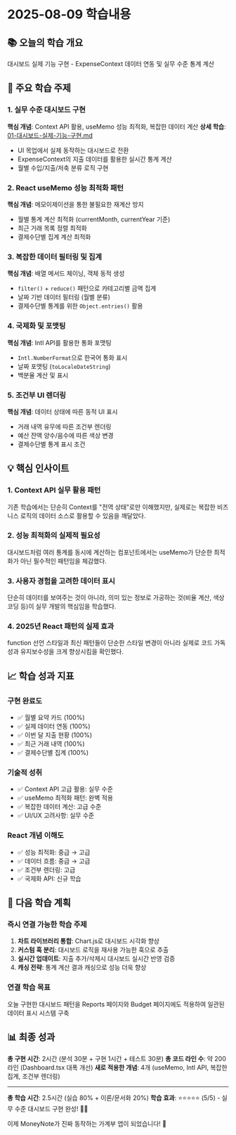 # 2025-08-09 학습내용

## 📚 오늘의 학습 개요
대시보드 실제 기능 구현 - ExpenseContext 데이터 연동 및 실무 수준 통계 계산

## 🎯 주요 학습 주제

### 1. 실무 수준 대시보드 구현
**핵심 개념**: Context API 활용, useMemo 성능 최적화, 복잡한 데이터 계산
**상세 학습**: [01-대시보드-실제-기능-구현.md](../학습상세/2025-08-09/01-대시보드-실제-기능-구현.md)
- UI 목업에서 실제 동작하는 대시보드로 전환
- ExpenseContext의 지출 데이터를 활용한 실시간 통계 계산
- 월별 수입/지출/저축 분류 로직 구현

### 2. React useMemo 성능 최적화 패턴
**핵심 개념**: 메모이제이션을 통한 불필요한 재계산 방지
- 월별 통계 계산 최적화 (currentMonth, currentYear 기준)
- 최근 거래 목록 정렬 최적화
- 결제수단별 집계 계산 최적화

### 3. 복잡한 데이터 필터링 및 집계
**핵심 개념**: 배열 메서드 체이닝, 객체 동적 생성
- `filter()` + `reduce()` 패턴으로 카테고리별 금액 집계
- 날짜 기반 데이터 필터링 (월별 분류)
- 결제수단별 통계를 위한 `Object.entries()` 활용

### 4. 국제화 및 포맷팅
**핵심 개념**: Intl API를 활용한 통화 포맷팅
- `Intl.NumberFormat`으로 한국어 통화 표시
- 날짜 포맷팅 (`toLocaleDateString`)
- 백분율 계산 및 표시

### 5. 조건부 UI 렌더링
**핵심 개념**: 데이터 상태에 따른 동적 UI 표시
- 거래 내역 유무에 따른 조건부 렌더링
- 예산 잔액 양수/음수에 따른 색상 변경
- 결제수단별 통계 표시 조건

## 💡 핵심 인사이트

### 1. Context API 실무 활용 패턴
기존 학습에서는 단순히 Context를 "전역 상태"로만 이해했지만, 실제로는 복잡한 비즈니스 로직의 데이터 소스로 활용할 수 있음을 깨달았다.

### 2. 성능 최적화의 실제적 필요성
대시보드처럼 여러 통계를 동시에 계산하는 컴포넌트에서는 useMemo가 단순한 최적화가 아닌 필수적인 패턴임을 체감했다.

### 3. 사용자 경험을 고려한 데이터 표시
단순히 데이터를 보여주는 것이 아니라, 의미 있는 정보로 가공하는 것(비율 계산, 색상 코딩 등)이 실무 개발의 핵심임을 학습했다.

### 4. 2025년 React 패턴의 실제 효과
function 선언 스타일과 최신 패턴들이 단순한 스타일 변경이 아니라 실제로 코드 가독성과 유지보수성을 크게 향상시킴을 확인했다.

## 📈 학습 성과 지표

### 구현 완료도
- ✅ 월별 요약 카드 (100%)
- ✅ 실제 데이터 연동 (100%)
- ✅ 이번 달 지출 현황 (100%)
- ✅ 최근 거래 내역 (100%)
- ✅ 결제수단별 집계 (100%)

### 기술적 성취
- ✅ Context API 고급 활용: 실무 수준
- ✅ useMemo 최적화 패턴: 완벽 적용
- ✅ 복잡한 데이터 계산: 고급 수준
- ✅ UI/UX 고려사항: 실무 수준

### React 개념 이해도
- ✅ 성능 최적화: 중급 → 고급
- ✅ 데이터 흐름: 중급 → 고급  
- ✅ 조건부 렌더링: 고급
- ✅ 국제화 API: 신규 학습

## 🔄 다음 학습 계획

### 즉시 연결 가능한 학습 주제
1. **차트 라이브러리 통합**: Chart.js로 대시보드 시각화 향상
2. **커스텀 훅 분리**: 대시보드 로직을 재사용 가능한 훅으로 추출
3. **실시간 업데이트**: 지출 추가/삭제시 대시보드 실시간 반영 검증
4. **캐싱 전략**: 통계 계산 결과 캐싱으로 성능 더욱 향상

### 연결 학습 목표
오늘 구현한 대시보드 패턴을 Reports 페이지와 Budget 페이지에도 적용하여 일관된 데이터 표시 시스템 구축

## 📊 최종 성과

**총 구현 시간**: 2시간 (분석 30분 + 구현 1시간 + 테스트 30분)
**총 코드 라인 수**: 약 200라인 (Dashboard.tsx 대폭 개선)
**새로 적용한 개념**: 4개 (useMemo, Intl API, 복잡한 집계, 조건부 렌더링)

---

**총 학습 시간**: 2.5시간 (실습 80% + 이론/문서화 20%)
**학습 효과**: ⭐⭐⭐⭐⭐ (5/5) - 실무 수준 대시보드 구현 완성! 🎯✨

이제 MoneyNote가 진짜 동작하는 가계부 앱이 되었습니다! 🚀